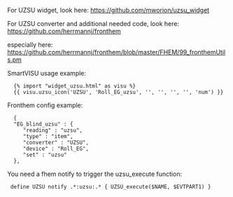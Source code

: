 For UZSU widget, look here: https://github.com/mworion/uzsu_widget

For UZSU converter and additional needed code, look here: https://github.com/herrmannj/fronthem

especially here: https://github.com/herrmannj/fronthem/blob/master/FHEM/99_fronthemUtils.pm

SmartVISU usage example:

      {% import "widget_uzsu.html" as visu %}
      {{ visu.uzsu_icon('UZSU', 'Roll_EG_uzsu', '', '', '', '', 'num') }}

Fronthem config example:

      {
      "EG_blind_uzsu" : {
         "reading" : "uzsu",
         "type" : "item",
         "converter" : "UZSU",
         "device" : "Roll_EG",
         "set" : "uzsu"
      },

You need a fhem notify to trigger the uzsu_execute function:
   
     define UZSU notify .*:uzsu:.* { UZSU_execute($NAME, $EVTPART1) }
